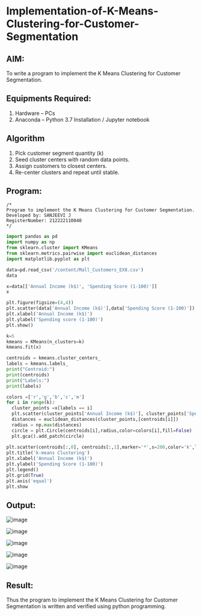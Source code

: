 # Implementation-of-K-Means-Clustering-for-Customer-Segmentation

## AIM:
To write a program to implement the K Means Clustering for Customer Segmentation.

## Equipments Required:
1. Hardware – PCs
2. Anaconda – Python 3.7 Installation / Jupyter notebook

## Algorithm

1. Pick customer segment quantity (k)
2. Seed cluster centers with random data points.
3. Assign customers to closest centers.
4. Re-center clusters and repeat until stable.

## Program:
```
/*
Program to implement the K Means Clustering for Customer Segmentation.
Developed by: SANJEEVI J
RegisterNumber: 212222110040
*/
```
```python
import pandas as pd
import numpy as np
from sklearn.cluster import KMeans
from sklearn.metrics.pairwise import euclidean_distances
import matplotlib.pyplot as plt

data=pd.read_csv('/content/Mall_Customers_EX8.csv')
data

x=data[['Annual Income (k$)', 'Spending Score (1-100)']]
x

plt.figure(figsize=(4,4))
plt.scatter(data['Annual Income (k$)'],data['Spending Score (1-100)'])
plt.xlabel('Annual Income (k$)')
plt.ylabel('Spending score (1-100)')
plt.show()

k=5
kmeans = KMeans(n_clusters=k)
kmeans.fit(x)

centroids = kmeans.cluster_centers_
labels = kmeans.labels_
print("Centroid:")
print(centroids)
print("Labels:")
print(labels)

colors =['r','g','b','c','m']
for i in range(k):
  cluster_points =x[labels == i]
  plt.scatter(cluster_points['Annual Income (k$)'], cluster_points['Spending Score (1-100)'],color=colors[i], label = f'Cluster {i+1}')
  distances = euclidean_distances(cluster_points,[centroids[i]])
  radius = np.max(distances)
  circle = plt.Circle(centroids[i],radius,color=colors[i],fill=False)
  plt.gca().add_patch(circle)
  
plt.scatter(centroids[:,0], centroids[:,1],marker='*',s=200,color='k',label='Centroids')
plt.title('k-means Clustering')
plt.xlabel('Annual Income (k$)')
plt.ylabel('Spending Score (1-100)')
plt.legend()
plt.grid(True)
plt.axis('equal')
plt.show
```
## Output:
![image](https://github.com/AtchayaSundaramoorthy/Implementation-of-K-Means-Clustering-for-Customer-Segmentation/assets/119393516/bcf18dbe-5191-499c-a39c-ab78500e7751)

![image](https://github.com/AtchayaSundaramoorthy/Implementation-of-K-Means-Clustering-for-Customer-Segmentation/assets/119393516/61e18729-00ae-402c-9b5d-5b9bf5391e04)

![image](https://github.com/AtchayaSundaramoorthy/Implementation-of-K-Means-Clustering-for-Customer-Segmentation/assets/119393516/fe6390b4-ea6d-4a4f-8468-0e5bf21405e6)

![image](https://github.com/AtchayaSundaramoorthy/Implementation-of-K-Means-Clustering-for-Customer-Segmentation/assets/119393516/a99db6d4-93eb-4ddd-96fe-805c24c756a5)

![image](https://github.com/AtchayaSundaramoorthy/Implementation-of-K-Means-Clustering-for-Customer-Segmentation/assets/119393516/44d72b76-f1e7-4133-a88a-aca6bef70989)


## Result:
Thus the program to implement the K Means Clustering for Customer Segmentation is written and verified using python programming.
